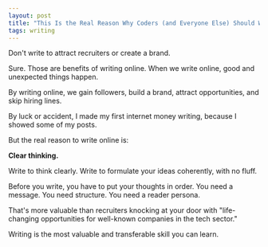 ```yaml
---
layout: post
title: "This Is the Real Reason Why Coders (and Everyone Else) Should Write"
tags: writing
---
```


Don't write to attract recruiters or create a brand. 

Sure. Those are benefits of writing online. When we write online, good and unexpected things happen.

By writing online, we gain followers, build a brand, attract opportunities, and skip hiring lines.

By luck or accident, I made my first internet money writing, because I showed some of my posts.

But the real reason to write online is:

**Clear thinking.**

Write to think clearly. Write to formulate your ideas coherently, with no fluff.

Before you write, you have to put your thoughts in order. You need a message. You need structure. You need a reader persona.

That's more valuable than recruiters knocking at your door with "life-changing opportunities for well-known companies in the tech sector."

Writing is the most valuable and transferable skill you can learn.
